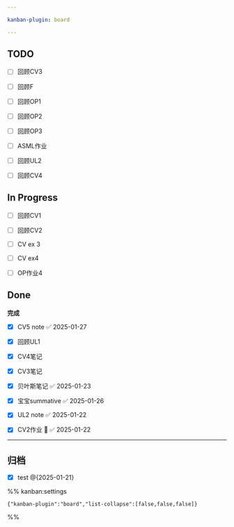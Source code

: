 ```yaml
---

kanban-plugin: board

---
```


## TODO

- [ ] 回顾CV3
- [ ] 回顾F
- [ ] 回顾OP1
- [ ] 回顾OP2
- [ ] 回顾OP3
- [ ] ASML作业
- [ ] 回顾UL2
- [ ] 回顾CV4


## In Progress

- [ ] 回顾CV1
- [ ] 回顾CV2
- [ ] CV ex 3
- [ ] CV ex4
- [ ] OP作业4


## Done

**完成**
- [x] CV5 note ✅ 2025-01-27
- [x] 回顾UL1
- [x] CV4笔记
- [x] CV3笔记
- [x] 贝叶斯笔记 ✅ 2025-01-23
- [x] 宝宝summative ✅ 2025-01-26
- [x] UL2 note ✅ 2025-01-22
- [x] CV2作业 🔺 ✅ 2025-01-22


***

## 归档

- [x] test @{2025-01-21}

%% kanban:settings
```
{"kanban-plugin":"board","list-collapse":[false,false,false]}
```
%%